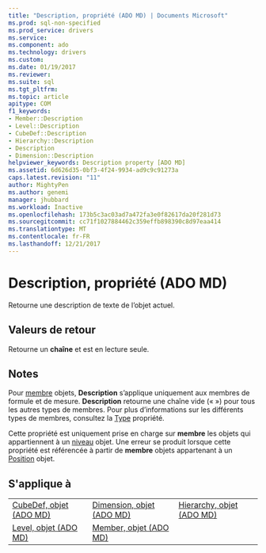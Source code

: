 ```yaml
---
title: "Description, propriété (ADO MD) | Documents Microsoft"
ms.prod: sql-non-specified
ms.prod_service: drivers
ms.service: 
ms.component: ado
ms.technology: drivers
ms.custom: 
ms.date: 01/19/2017
ms.reviewer: 
ms.suite: sql
ms.tgt_pltfrm: 
ms.topic: article
apitype: COM
f1_keywords:
- Member::Description
- Level::Description
- CubeDef::Description
- Hierarchy::Description
- Description
- Dimension::Description
helpviewer_keywords: Description property [ADO MD]
ms.assetid: 6d626d35-0bf3-4f24-9934-ad9c9c91273a
caps.latest.revision: "11"
author: MightyPen
ms.author: genemi
manager: jhubbard
ms.workload: Inactive
ms.openlocfilehash: 173b5c3ac03ad7a472fa3e0f82617da20f281d73
ms.sourcegitcommit: cc71f1027884462c359effb898390c8d97eaa414
ms.translationtype: MT
ms.contentlocale: fr-FR
ms.lasthandoff: 12/21/2017
---
```

# <a name="description-property-ado-md"></a>Description, propriété (ADO MD)
Retourne une description de texte de l’objet actuel.  
  
## <a name="return-values"></a>Valeurs de retour  
 Retourne un **chaîne** et est en lecture seule.  
  
## <a name="remarks"></a>Notes   
 Pour [membre](../../../ado/reference/ado-md-api/member-object-ado-md.md) objets, **Description** s’applique uniquement aux membres de formule et de mesure. **Description** retourne une chaîne vide (« ») pour tous les autres types de membres. Pour plus d’informations sur les différents types de membres, consultez la [Type](../../../ado/reference/ado-md-api/type-property-ado-md.md) propriété.  
  
 Cette propriété est uniquement prise en charge sur **membre** les objets qui appartiennent à un [niveau](../../../ado/reference/ado-md-api/level-object-ado-md.md) objet. Une erreur se produit lorsque cette propriété est référencée à partir de **membre** objets appartenant à un [Position](../../../ado/reference/ado-md-api/position-object-ado-md.md) objet.  
  
## <a name="applies-to"></a>S'applique à  
  
||||  
|-|-|-|  
|[CubeDef, objet (ADO MD)](../../../ado/reference/ado-md-api/cubedef-object-ado-md.md)|[Dimension, objet (ADO MD)](../../../ado/reference/ado-md-api/dimension-object-ado-md.md)|[Hierarchy, objet (ADO MD)](../../../ado/reference/ado-md-api/hierarchy-object-ado-md.md)|  
|[Level, objet (ADO MD)](../../../ado/reference/ado-md-api/level-object-ado-md.md)|[Member, objet (ADO MD)](../../../ado/reference/ado-md-api/member-object-ado-md.md)||
